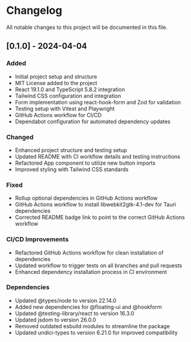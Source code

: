 # Changelog

All notable changes to this project will be documented in this file.

## [0.1.0] - 2024-04-04

### Added

- Initial project setup and structure
- MIT License added to the project
- React 19.1.0 and TypeScript 5.8.2 integration
- Tailwind CSS configuration and integration
- Form implementation using react-hook-form and Zod for validation
- Testing setup with Vitest and Playwright
- GitHub Actions workflow for CI/CD
- Dependabot configuration for automated dependency updates

### Changed

- Enhanced project structure and testing setup
- Updated README with CI workflow details and testing instructions
- Refactored App component to utilize new button imports
- Improved styling with Tailwind CSS standards

### Fixed

- Rollup optional dependencies in GitHub Actions workflow
- GitHub Actions workflow to install libwebkit2gtk-4.1-dev for Tauri dependencies
- Corrected README badge link to point to the correct GitHub Actions workflow

### CI/CD Improvements

- Refactored GitHub Actions workflow for clean installation of dependencies
- Updated workflow to trigger tests on all branches and pull requests
- Enhanced dependency installation process in CI environment

### Dependencies

- Updated @types/node to version 22.14.0
- Added new dependencies for @floating-ui and @hookform
- Updated @testing-library/react to version 16.3.0
- Updated jsdom to version 26.0.0
- Removed outdated esbuild modules to streamline the package
- Updated undici-types to version 6.21.0 for improved compatibility
